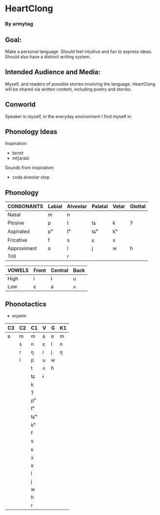 # HeartClong

### By armytag

## Goal:

Make a personal language.  Should feel intuitive and fun to express ideas.  Should also have a distinct writing system.

## Intended Audience and Media:

Myself, and readers of possible stories involving the language.  HeartClong will be shared via written content, including poetry and stories.

## Conworld

Speaker is myself, in the everyday environment I find myself in.

## Phonology Ideas

Inspiration:
- bɛnɛt
- mtʃarabi

Sounds from inspiration:
- coda alveolar stop

## Phonology

| CONSONANTS  | Labial | Alveolar | Palatal | Velar | Glottal |
|---          |---     |---       |---      |---    |---      |
| Nasal       | m      | n        |         |       |         |
| Plosive     | p      | t        | tɕ      | k     | ʔ       |
| Aspirated   | pʰ     | tʰ       | tɕʰ     | kʰ    |         |
| Fricative   | f      | s        | ɕ       | x     |         |
| Approximant | ʋ      | l        | j       | w     | ɦ       |
| Trill       |        | r        |         |       |         |

| VOWELS | Front | Central | Back |
|---     |---    |---      |---   |
| High   | i     | ɨ       | u    |
| Low    | ɛ     | a       | ʌ    |

## Phonotactics

- ʋrpelm

| C3 | C2 | C1  | V | G | K1 |
|--- |--- |---  |---|---|--- |
| ʋ  | m  | m   | a | ʋ | m  |
|    | s  | n   | ɛ | l | n  |
|    | r  | ŋ   | i | j | ŋ  |
|    | l  | p   | u | w |    |
|    |    | t   | ʌ | ɦ |    |
|    |    | tɕ  | ɨ |   |    |
|    |    | k   |   |   |    |
|    |    | ʔ   |   |   |    |
|    |    | pʰ  |   |   |    |
|    |    | tʰ  |   |   |    |
|    |    | tɕʰ |   |   |    |
|    |    | kʰ  |   |   |    |
|    |    | f   |   |   |    |
|    |    | s   |   |   |    |
|    |    | ɕ   |   |   |    |
|    |    | x   |   |   |    |
|    |    | ʋ   |   |   |    |
|    |    | l   |   |   |    |
|    |    | j   |   |   |    |
|    |    | w   |   |   |    |
|    |    | ɦ   |   |   |    |
|    |    | r   |   |   |    |
